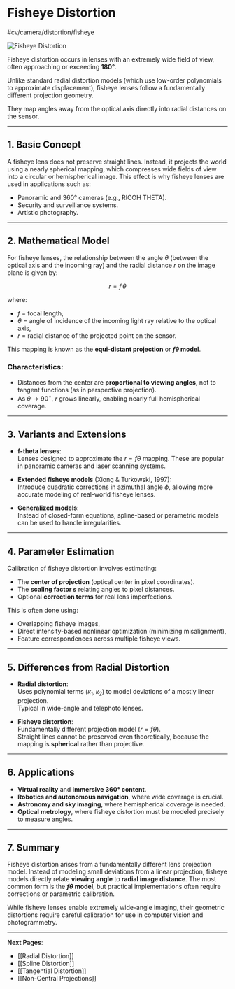 # Fisheye Distortion
 #cv/camera/distortion/fisheye 

![Fisheye Distortion](radial-fisheye-distortion.png)

Fisheye distortion occurs in lenses with an extremely wide field of view, often approaching or exceeding **180°**. 

Unlike standard radial distortion models (which use low-order polynomials to approximate displacement), fisheye lenses follow a fundamentally different projection geometry. 

They map angles away from the optical axis directly into radial distances on the sensor.

---
## 1. Basic Concept

A fisheye lens does not preserve straight lines. Instead, it projects the world using a nearly spherical mapping, which compresses wide fields of view into a circular or hemispherical image. This effect is why fisheye lenses are used in applications such as:

- Panoramic and 360° cameras (e.g., RICOH THETA).
- Security and surveillance systems.
- Artistic photography.

---
## 2. Mathematical Model

For fisheye lenses, the relationship between the angle $\theta$ (between the optical axis and the incoming ray) and the radial distance $r$ on the image plane is given by:

$$
r = f \, \theta
$$

where:
- $f$ = focal length,
- $\theta$ = angle of incidence of the incoming light ray relative to the optical axis,
- $r$ = radial distance of the projected point on the sensor.

This mapping is known as the **equi-distant projection** or **$f\theta$ model**.

### Characteristics:
- Distances from the center are **proportional to viewing angles**, not to tangent functions (as in perspective projection).
- As $\theta \to 90^\circ$, $r$ grows linearly, enabling nearly full hemispherical coverage.

---
## 3. Variants and Extensions

- **f-theta lenses**:  
  Lenses designed to approximate the $r = f \theta$ mapping. These are popular in panoramic cameras and laser scanning systems.

- **Extended fisheye models** (Xiong & Turkowski, 1997):  
  Introduce quadratic corrections in azimuthal angle $\phi$, allowing more accurate modeling of real-world fisheye lenses.

- **Generalized models**:  
  Instead of closed-form equations, spline-based or parametric models can be used to handle irregularities.

---
## 4. Parameter Estimation

Calibration of fisheye distortion involves estimating:
- The **center of projection** (optical center in pixel coordinates).
- The **scaling factor $s$** relating angles to pixel distances.
- Optional **correction terms** for real lens imperfections.

This is often done using:
- Overlapping fisheye images,
- Direct intensity-based nonlinear optimization (minimizing misalignment),
- Feature correspondences across multiple fisheye views.

---
## 5. Differences from Radial Distortion

- **Radial distortion**:  
  Uses polynomial terms ($\kappa_1, \kappa_2$) to model deviations of a mostly linear projection.  
  Typical in wide-angle and telephoto lenses.

- **Fisheye distortion**:  
  Fundamentally different projection model ($r = f \theta$).  
  Straight lines cannot be preserved even theoretically, because the mapping is **spherical** rather than projective.

---
## 6. Applications

- **Virtual reality** and **immersive 360° content**.
- **Robotics and autonomous navigation**, where wide coverage is crucial.
- **Astronomy and sky imaging**, where hemispherical coverage is needed.
- **Optical metrology**, where fisheye distortion must be modeled precisely to measure angles.

---
## 7. Summary

Fisheye distortion arises from a fundamentally different lens projection model. Instead of modeling small deviations from a linear projection, fisheye models directly relate **viewing angle** to **radial image distance**. The most common form is the **$f\theta$ model**, but practical implementations often require corrections or parametric calibration.  

While fisheye lenses enable extremely wide-angle imaging, their geometric distortions require careful calibration for use in computer vision and photogrammetry.

---
**Next Pages**:  
- [[Radial Distortion]]  
- [[Spline Distortion]]
- [[Tangential Distortion]]
- [[Non-Central Projections]]

